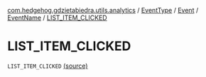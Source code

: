 [com.hedgehog.gdzietabiedra.utils.analytics](../../../index.md) / [EventType](../../index.md) / [Event](../index.md) / [EventName](index.md) / [LIST_ITEM_CLICKED](./-l-i-s-t_-i-t-e-m_-c-l-i-c-k-e-d.md)

# LIST_ITEM_CLICKED

`LIST_ITEM_CLICKED` [(source)](https://github.com/asvid/GdzieTaBiedra/tree/master/app/src/main/java/com/hedgehog/gdzietabiedra/utils/analytics/EventType.kt#L27)